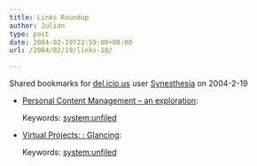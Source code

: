 ```yaml
---
title: Links Roundup
author: Julian
type: post
date: 2004-02-19T22:59:00+00:00
url: /2004/02/19/links-18/

---
```

Shared bookmarks for [del.icio.us][1] user  [Synesthesia][2] on 2004-2-19

  * [Personal Content Management &#8211; an exploration][3]:
   
    Keywords: [system:unfiled][4]
  * [Virtual Projects: : Glancing][5]:
   
    Keywords: [system:unfiled][4]

 [1]: https://del.icio.us/
 [2]: https://del.icio.us/synesthesia
 [3]: https://blogs.salon.com/0002007/2004/02/18.html#a632 "https://blogs.salon.com/0002007/2004/02/18.html#a632"
 [4]: https://del.icio.us/synesthesia/system:unfiled
 [5]: https://www.vrtprj.com/weblog/virtualprojects/glancing.html "https://www.vrtprj.com/weblog/virtualprojects/glancing.html"